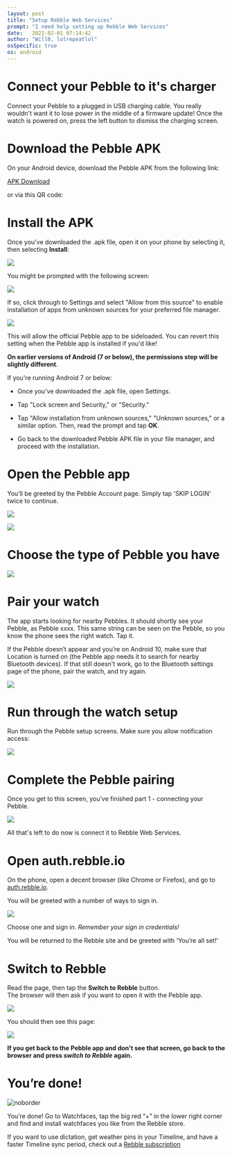 ```yaml
---
layout: post
title: "Setup Rebble Web Services"
prompt: "I need help setting up Rebble Web Services"
date:   2021-02-01 07:14:42
author: "Will0, lolrepeatlol"
osSpecific: true
os: android
---
```


# Connect your Pebble to it's charger

Connect your Pebble to a plugged in USB charging cable. You really wouldn't want it to lose power in the middle of a firmware update! Once the watch is powered on, press the left button to dismiss the charging screen.

# Download the Pebble APK

On your Android device, download the Pebble APK from the following link:

[APK Download](https://www.apkmirror.com/apk/pebble-technology-corp/pebble/pebble-4-4-2-1405-62d45d7d7-endframe-release/pebble-4-4-2-1405-62d45d7d7-endframe-android-apk-download/)

<notmobile>

or via this QR code:   

<qr url="https://www.apkmirror.com/apk/pebble-technology-corp/pebble/pebble-4-4-2-1405-62d45d7d7-endframe-release/pebble-4-4-2-1405-62d45d7d7-endframe-android-apk-download/" />

</notmobile>
   
# Install the APK

Once you've downloaded the .apk file, open it on your phone by selecting it, then selecting **Install**:   

![](/images/setup/3.png)

You might be prompted with the following screen:

![](/images/setup/1.png)

If so, click through to Settings and select "Allow from this source" to enable installation of apps from unknown sources for your preferred file manager. 

![](/images/setup/2.png)

This will allow the official Pebble app to be sideloaded. You can revert this setting when the Pebble app is installed if you'd like!


**On earlier versions of Android (7 or below), the permissions step will be slightly different**. 

If you're running Android 7 or below:

- Once you've downloaded the .apk file, open Settings.

- Tap "Lock screen and Security," or "Security."

- Tap "Allow installation from unknown sources," "Unknown sources," or a similar option. Then, read the prompt and tap **OK**.

- Go back to the downloaded Pebble APK file in your file manager, and proceed with the installation.

# Open the Pebble app

You’ll be greeted by the Pebble Account page. Simply tap 'SKIP LOGIN' twice to continue.

![](/images/setup/4.png)

![](/images/setup/5.png)

# Choose the type of Pebble you have

![](/images/setup/6.png)

# Pair your watch

The app starts looking for nearby Pebbles. It should shortly see your Pebble, as Pebble xxxx. This same string can be seen on the Pebble, so you know the phone sees the right watch. Tap it.   

If the Pebble doesn’t appear and you’re on Android 10, make sure that Location is turned on (the Pebble app needs it to search for nearby Bluetooth devices).  If that still doesn't work, go to the Bluetooth settings page of the phone, pair the watch, and try again.

![](/images/setup/7.png)

# Run through the watch setup

Run through the Pebble setup screens. Make sure you allow notification access:

![](/images/setup/8.png)

# Complete the Pebble pairing

Once you get to this screen, you've finished part 1 - connecting your Pebble.   
   
![](/images/setup/9.png)   
   
All that's left to do now is connect it to Rebble Web Services.

# Open auth.rebble.io

On the phone, open a decent browser (like Chrome or Firefox), and go to [auth.rebble.io](https://auth.rebble.io).

<notmobile>
    <qr url="https://auth.rebble.io" />
</notmobile>

   
You will be greeted with a number of ways to sign in.    

![](/images/setup/10.png)   

Choose one and sign in. *Remember your sign in credentials!*

You will be returned to the Rebble site and be greeted with 'You’re all set!'   

# Switch to Rebble 

Read the page, then tap the **Switch to Rebble** button.   
The browser will then ask if you want to open it with the Pebble app.

![](/images/setup/11.png)

You should then see this page:

![](/images/setup/12.png)

**If you get back to the Pebble app and don't see that screen, go back to the browser and press *switch to Rebble* again.**

# You’re done!

![noborder](/images/setup/13.png)

You’re done! Go to Watchfaces, tap the big red “+” in the lower right corner and find and install watchfaces you like from the Rebble store.

If you want to use dictation, get weather pins in your Timeline, and have a faster Timeline sync period, check out a [Rebble subscription](/subscription)
